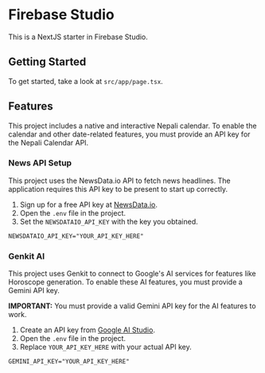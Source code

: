 # Firebase Studio

This is a NextJS starter in Firebase Studio.

## Getting Started

To get started, take a look at `src/app/page.tsx`.

## Features

This project includes a native and interactive Nepali calendar. To enable the calendar and other date-related features, you must provide an API key for the Nepali Calendar API.

### News API Setup

This project uses the NewsData.io API to fetch news headlines. The application requires this API key to be present to start up correctly.

1.  Sign up for a free API key at [NewsData.io](https://newsdata.io/register).
2.  Open the `.env` file in the project.
3.  Set the `NEWSDATAIO_API_KEY` with the key you obtained.

```
NEWSDATAIO_API_KEY="YOUR_API_KEY_HERE"
```

### Genkit AI

This project uses Genkit to connect to Google's AI services for features like Horoscope generation. To enable these AI features, you must provide a Gemini API key.

**IMPORTANT:** You must provide a valid Gemini API key for the AI features to work.

1.  Create an API key from [Google AI Studio](https://aistudio.google.com/app/apikey).
2.  Open the `.env` file in the project.
3.  Replace `YOUR_API_KEY_HERE` with your actual API key.

```
GEMINI_API_KEY="YOUR_API_KEY_HERE"
```
